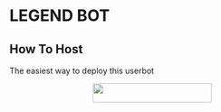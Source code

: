 # LEGEND BOT


## How To Host
The easiest way to deploy this userbot
<p align="center"><a href="https://heroku.com/deploy?template=https://github.com/LEGENDXOP/GRAND-OFFICIAL-OP/tree/master"> <img src="https://img.shields.io/badge/Deploy%20To%20Heroku-blueviolet?style=for-the-badge&logo=heroku" width="210" height="34.45"/></a></p>
